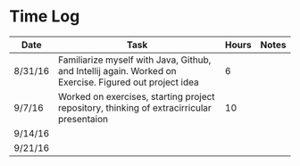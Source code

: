 # Time Log

| Date | Task | Hours | Notes|
|------|------|-------|------|
| 8/31/16| Familiarize myself with Java, Github, and Intellij again. Worked on Exercise. Figured out project idea | 6 | |
| 9/7/16 | Worked on exercises, starting project repository, thinking of extracirricular presentaion   |  10  |   | 
| 9/14/16 |    |   |   | 
| 9/21/16 |   |   |   | 